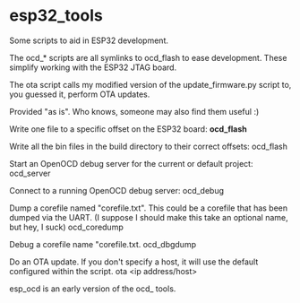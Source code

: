 # esp32_tools

Some scripts to aid in ESP32 development. 

The ocd_* scripts are all symlinks to ocd_flash to ease development. These simplify working with the ESP32 JTAG board.

The ota script calls my modified version of the update_firmware.py script to, you guessed it, perform OTA updates.

Provided "as is". Who knows, someone may also find them useful :)


Write one file to a specific offset on the ESP32 board:
**ocd_flash <binfile> <offset>**

Write all the bin files in the build directory to their correct offsets:
ocd_flash

Start an OpenOCD debug server for the current or default project:
ocd_server

Connect to a running OpenOCD debug server:
ocd_debug

Dump a corefile named "corefile.txt". This could be a corefile that has been dumped via the UART.
(I suppose I should make this take an optional name, but hey, I suck)
ocd_coredump

Debug a corefile name "corefile.txt.
ocd_dbgdump

Do an OTA update. If you don't specify a host, it will use the default configured within the script.
ota <ip address/host>

esp_ocd is an early version of the ocd_ tools.
